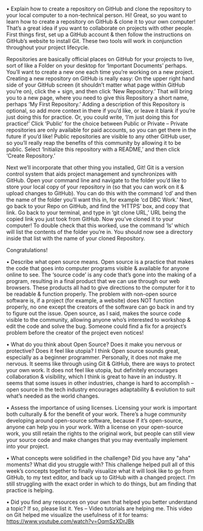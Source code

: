 
•	Explain how to create a repository on GitHub and clone the repository to your local computer to a non-technical person.
Hi! Great, so you want to learn how to create a repository on GitHub & clone it to your own computer! That’s a great idea if you want to collaborate on projects with other people. First things first, set up a GitHub account & then follow the instructions on GitHub’s website to install Git. These two tools will work in conjunction throughout your project lifecycle. 

Repositories are basically official places on GitHub for your projects to live, sort of like a Folder on your desktop for ‘Important Documents’ perhaps. You’ll want to create a new one each time you’re working on a new project. Creating a new repository on GitHub is really easy: On the upper right hand side of your GitHub screen (it shouldn’t matter what page within GitHub you’re on), click the + sign, and then click ‘New Repository.’ That will bring you to a new page, where you need to give this Repository a short name, perhaps ‘My First Repository.’ Adding a description of this Repository is optional, so add more context in there if you’d like, or leave it blank if you’re just doing this for practice. Or, you could write, ‘I’m just doing this for practice!’ Click ‘Public’ for the choice between Public or Private – Private repositories are only available for paid accounts, so you can get there in the future if you’d like! Public repositories are visible to any other GitHub user, so you’ll really reap the benefits of this community by allowing it to be public. Select ‘Initialize this repository with a README,’ and then click ‘Create Repository.’ 

Next we’ll incorporate that other thing you installed, Git! Git is a version control system that aids project management and synchronizes with GitHub. Open your command line and navigate to the folder you’d like to store your local copy of your repository in (so that you can work on it & upload changes to GitHub). You can do this with the command ‘cd’ and then the name of the folder you’ll want this in, for example ‘cd DBC Work.’ Next, go back to your Repo on GitHub, and find the ‘HTTPS’ box, and copy that link. Go back to your terminal, and type in ‘git clone URL,’ URL being the copied link you just took from GitHub. Now you’ve cloned it to your computer! To double check that this worked, use the command ‘ls’ which will list the contents of the folder you’re in. You should now see a directory inside that list with the name of your cloned Repository.

Congratulations!

•	Describe what open source means.
Open source is a practice that makes the code that goes into computer programs visible & available for anyone online to see. The ‘source code’ is any code that’s gone into the making of a program, resulting in a final product that we can use through our web browsers. These products all had to give directions to the computer for it to be readable & function properly. The problem with non-open source software is, if a project (for example, a website) does NOT function properly, no one except the creators of the software can go back in and try to figure out the issue. Open source, as I said, makes the source code visible to the community, allowing anyone who’s interested to workshop & edit the code and solve the bug. Someone could find a fix for a project’s problem before the creator of the project even notices!

•	What do you think about Open Source? Does it make you nervous or protective? Does it feel like utopia?
I think Open source sounds great, especially as a beginner programmer. Personally, it does not make me nervous. It seems like through using Git & GitHub, there are ways to protect your own work. It does not feel like utopia, but definitely encourages collaboration & visibility, which I think is great to have in an industry. It seems that some issues in other industries, change is hard to accomplish – open source in the tech industry encourages adaptability & evolution to suit what’s needed as the world changes.

•	Assess the importance of using licenses.
Licensing your work is important both culturally & for the benefit of your work. There’s a huge community developing around open-source software, because if it’s open-source, anyone can help you in your work. With a license on your open-source work, you still retain the rights to the original work, but people can still view your source code and make changes that you may eventually implement into your project.

•	What concepts were solidified in the challenge? Did you have any "aha" moments? What did you struggle with?
This challenge helped pull all of this week’s concepts together to finally visualize what it will look like to go from GitHub, to my text editor, and back up to GitHub with a changed project. I’m still struggling with the exact order in which to do things, but am finding that practice is helping.

•	Did you find any resources on your own that helped you better understand a topic? If so, please list it.
Yes – Video tutorials are helping me. This video on Git helped me visualize the usefulness of it for teams: https://www.youtube.com/watch?v=OqmSzXDrJBk

